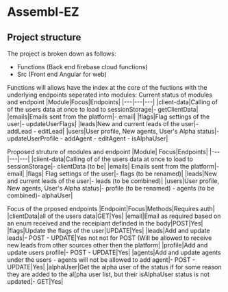 # Assembl-EZ

## Project structure

The project is broken down as follows:

- Functions (Back end firebase cloud functions)
- Src (Front end Angular for web)

Functions will allows have the index at the core of the fuctions with the underlying endpoints seperated into modules:
Current status of modules and endpoint
|Module|Focus|Endpoints|
|---|---|---|
|client-data|Calling of of the users data at once to load to sessionStorage|- getClientData|
|emails|Emails sent from the platform|- email|
|flags|Flag settings of the user|- updateUserFlags|
|leads|New and current leads of the user|- addLead - editLead|
|users|User profile, New agents, User's Alpha status|- updateUserProfile - addAgent - editAgent - isAlphaUser|

Proposed struture of modules and endpoint
|Module| Focus|Endpoints|
|---|---|---|
|client-data|Calling of of the users data at once to load to sessionStorage|- clientData (to be|
|emails| Emails sent from the platform|- email|
|flags| Flag settings of the user|- flags (to be renamed)|
|leads|New and current leads of the user|- leads (to be combined)|
|users|User profile, New agents, User's Alpha status|- profile (to be renamed) - agents (to be combined)- alphaUser|

Focus of the prposed endpoints
|Endpoint|Focus|Methods|Requires auth|
|clientData|all of the users data|GET|Yes|
|email|Email as required based on an enum received and the receipiant definded in the body|POST|Yes|
|flags|Update the flags of the user|UPDATE|Yes|
|leads|Add and update leads|- POST - UPDATE|Yes not not for POST (Will be allowed to receive new leads from other sources other then the platform|
|profile|Add and update users profile|- POST - UPDATE|Yes|
|agents|Add and update agents under the users - agents will not be allowed to add agent|- POST - UPDATE|Yes|
|alphaUser|Get the alpha user of the status if for some reason they are added to the al[pha user list, but their isAlphaUser status is not updated|- GET|Yes|
